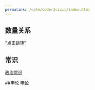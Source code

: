 ```yaml
---
permalink: /note/coder2civil/index.html
---
```


## 数量关系
["点击跳转"](/quantitative-relationship.md)

## 常识
[政治常识](/common_sense/Politics.md)

##申论
[申论](/shenlun/index.html)
